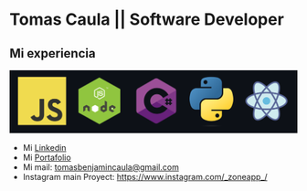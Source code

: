# Tomas Caula || Software Developer 

## Mi experiencia
<picture>
  <source media="(prefers-color-scheme: dark)" srcset="./Experiencia.png">
  <source media="(prefers-color-scheme: light)" srcset="./Experiencia.png">
  <img alt="experiencia." src="./Experiencia.png">
</picture>

- Mi [Linkedin](https://www.linkedin.com/in/tomas-caula-b0b743225/)
- Mi [Portafolio](https://tomascaula.vercel.app)
- Mi mail: tomasbenjamincaula@gmail.com
- Instagram main Proyect: https://www.instagram.com/_zoneapp_/

